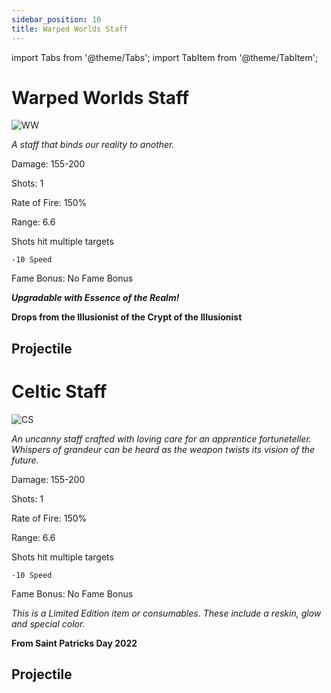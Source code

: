 ```yaml
---
sidebar_position: 10
title: Warped Worlds Staff
---
```


import Tabs from '@theme/Tabs';
import TabItem from '@theme/TabItem';

<Tabs>
  <TabItem value="Warped Worlds Staff" label="Warped Worlds Staff" default>

# Warped Worlds Staff

![WW](https://vwiki.valorserver.com/api/item/picture/warped%20worlds%20staff)

<i>A staff that binds our reality to another.</i>

Damage: 155-200

Shots: 1

Rate of Fire: 150% 

Range: 6.6

Shots hit multiple targets

    -10 Speed

Fame Bonus: No Fame Bonus

***Upgradable with Essence of the Realm!***

**Drops from the Illusionist of the Crypt of the Illusionist**

## Projectile

  </TabItem>
  <TabItem value="Celtic Staff" label="Celtic Staff">

# Celtic Staff

![CS](https://vwiki.valorserver.com/api/item/picture/celtic%20staff)

<i>An uncanny staff crafted with loving care for an apprentice fortuneteller. Whispers of grandeur can be heard as the weapon twists its vision of the future.</i>

Damage: 155-200

Shots: 1

Rate of Fire: 150% 

Range: 6.6

Shots hit multiple targets

    -10 Speed

Fame Bonus: No Fame Bonus

*This is a Limited Edition item or consumables. These include a reskin, glow and special color.*

**From Saint Patricks Day 2022**

## Projectile

  </TabItem>
</Tabs>
